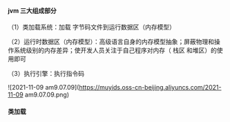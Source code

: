 #### jvm 三大组成部分

（1）类加载系统：加载 字节码文件到运行数据区（内存模型）

（2）运行时数据区（内存模型）：高级语言自身的内存模型抽象；屏蔽物理和操作系统级别的内存差异；使开发人员关注于自己程序对内存（ 栈区 和堆区）的使用即可

（3）执行引擎：执行指令码

![2021-11-09 am9.07.09](https://muyids.oss-cn-beijing.aliyuncs.com/2021-11-09 am9.07.09.png)

#### 类加载

